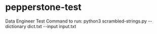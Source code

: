 # pepperstone-test
Data Engineer Test
Command to run: 
  python3 scrambled-strings.py --dictionary dict.txt --input input.txt
